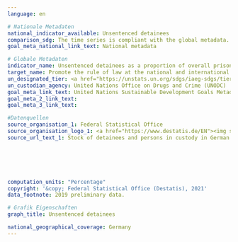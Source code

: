 ```yaml
---
language: en    

# Nationale Metadaten    
national_indicator_available: Unsentenced detainees    
comparison_sdg: The time series is compliant with the global metadata.    
goal_meta_national_link_text: National metadata    

# Globale Metadaten    
indicator_name: Unsentenced detainees as a proportion of overall prison population    
target_name: Promote the rule of law at the national and international levels and ensure equal access to justice for all    
un_designated_tier: <a href="https://unstats.un.org/sdgs/iaeg-sdgs/tier-classification/" title="Click here for more information on the UN tier classification.">Tier I</a>    
un_custodian_agency: United Nations Office on Drugs and Crime (UNODC)    
goal_meta_link_text: United Nations Sustainable Development Goals Metadata    
goal_meta_2_link_text:     
goal_meta_3_link_text:     

#Datenquellen
source_organisation_1: Federal Statistical Office
source_organisation_logo_1: <a href="https://www.destatis.de/EN"><img src="https://g205sdgs.github.io/sdg-indicators/public/OrgImgEn/destatis.png" alt="Logo destatis" style="height:60px; width:148px" /></a>
source_url_text_1: Stock of detainees and persons in custody in German prisons (only available in German)





    
computation_units: "Percentage"    
copyright: '&copy; Federal Statistical Office (Destatis), 2021'    
data_footnote: 2019 preliminary data.    

# Grafik Eigenschaften    
graph_title: Unsentenced detainees    

national_geographical_coverage: Germany    
---
```


<span></span>